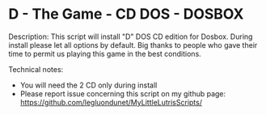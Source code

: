 # D - The Game - CD DOS - DOSBOX

Description:
This script will install "D" DOS CD edition for Dosbox.
During install please let all options by default.
Big thanks to people who gave their time to permit us playing this game in the best conditions.

Technical notes:
- You will need the 2 CD only during install
- Please report issue concerning this script on my github page:
https://github.com/legluondunet/MyLittleLutrisScripts/
